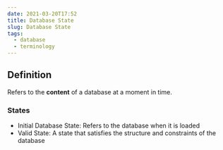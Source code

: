 ```yaml
---
date: 2021-03-20T17:52
title: Database State
slug: Database State
tags:
  - database
  - terminology
---
```


## Definition

Refers to the **content** of a database at a moment in time.

### States

- Initial Database State: Refers to the database when it is loaded
- Valid State: A state that satisfies the structure and constraints of the database
